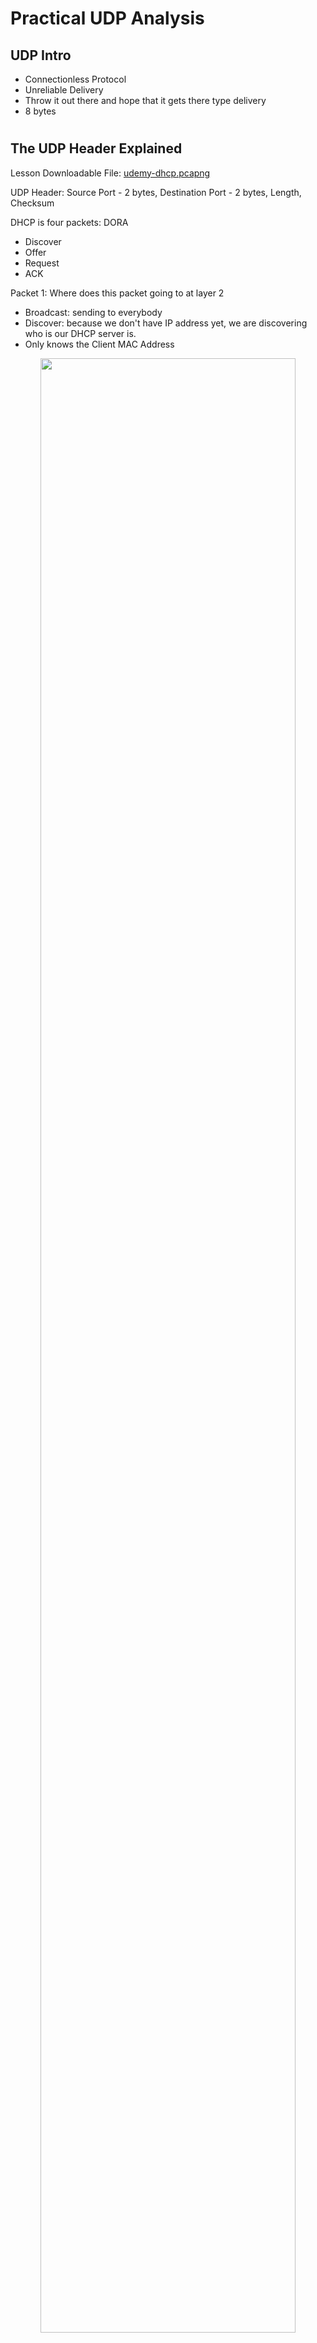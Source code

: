 #  Practical UDP Analysis

## UDP Intro

- Connectionless Protocol
- Unreliable Delivery
- Throw it out there and hope that it gets there type delivery
- 8 bytes

#

## The UDP Header Explained

Lesson Downloadable File: [udemy-dhcp.pcapng](https://github.com/jefftsui1/Cybersecurity-Home-Labs/tree/main/Guided-Labs/Ethical%20Hacking/Wireshark/Course%201:%20Lab/Downloadable%20Lab%20Files/Lesson%20Downloadable%20Files)

UDP Header: Source Port - 2 bytes, Destination Port - 2 bytes, Length, Checksum

DHCP is four packets: DORA
- Discover
- Offer
- Request
- ACK

Packet 1: Where does this packet going to at layer 2
- Broadcast: sending to everybody
- Discover: because we don't have IP address yet, we are discovering who is our DHCP server is.
- Only knows the Client MAC Address

<p align="center"> <img src="https://i.imgur.com/Y5qegzF.png" height="90%" width="90%" alt=""/>

Packet 2: Comes back from the DHCP Server
- Offer: DHCP offered things to me
- Your Client IP Address: 192.168.0.10
- Designed to be relayed
- Have the Renewal time, Rebinding time, Lease time

<p align="center"> <img src="https://i.imgur.com/gf95vHm.png" height="90%" width="90%" alt=""/>

Packet 3: Send it to everybody again
- Request: Telling everyone that you are requesting IP Address of 192.168.0.10
- Request List: Requesting subnet mask, router, domain name server, NTP servers

<p align="center"> <img src="https://i.imgur.com/WJXkFxB.png" height="90%" width="90%" alt=""/>

Packet 4: Acknowledged
- ACK: Server answer back with same IP Address
- Give out same: Renewal time, Rebinding time, Lease time, Subnet mask
- Did not give: DNS address, routerm NTP servers: might need to check out this problem.

<p align="center"> <img src="https://i.imgur.com/5YDPc6H.png" height="90%" width="90%" alt=""/>

#

## Troubleshooting VoIP and Video Streams

Lesson Downloadable File: [udemy-voip.pcapng](https://github.com/jefftsui1/Cybersecurity-Home-Labs/tree/main/Guided-Labs/Ethical%20Hacking/Wireshark/Course%201:%20Lab/Downloadable%20Lab%20Files/Lesson%20Downloadable%20Files)

VoIP first has to establish the connection or has to create the call.
- Once the call is created, then flips to streaming protocol - RTP
- SIP or session Initiation protocol is how the call gets established.

RTP is bidirectional: to check jitter on RTP
- Display Filter: ip.src == 192.168.5.10 && rtp
  - Packets going from 192.168.5.10 to 192.168.5.11
- Look at the Delta value: Want the value to be close to .020
- Can also add Sequence number as column by expanding Real-Time Transport Protocol
  - If sequence number is skipped then there is a jitter.
- Expand Internet Protocol Version 4 > Expand Differentiated Service Field
  - Can see it's Expedited Forwarding, prioritized traffic
 
<p align="center"> <img src="https://i.imgur.com/ysVGOMW.png" height="90%" width="90%" alt=""/>

Now let's look at the packets going from 192.168.5.11 to 192.168.5.10
- Display Filter: ip.src == 192.168.5.11 && rtp
- There is a lot more jitter everywhere
- Differentiated Service Codepoint is default; not prioritized traffic

<p align="center"> <img src="https://i.imgur.com/5bQVZMa.png" height="90%" width="90%" alt=""/>

